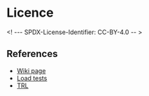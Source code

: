 # Licence

<! --- SPDX-License-Identifier: CC-BY-4.0  -- >

## References

* [Wiki page](https://wiki.eoscfuture.eu/display/EOSCF/Preprocessor+Development)
* [Load tests](https://wiki.eoscfuture.eu/display/EOSCF/Load+Tests)
* [TRL](https://wiki.eoscfuture.eu/display/EOSCF/RS+for+consumers+-+core+framework+TRL)